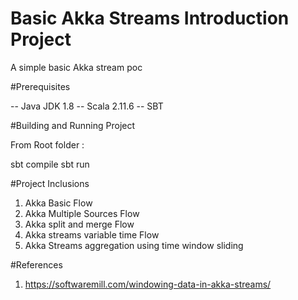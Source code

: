 # Basic Akka Streams Introduction Project

A simple basic Akka stream poc

#Prerequisites

-- Java JDK 1.8
-- Scala 2.11.6
-- SBT

#Building and Running Project

From Root folder : 

sbt compile
sbt run 

#Project Inclusions

1. Akka Basic Flow
2. Akka Multiple Sources Flow
3. Akka split and merge Flow
4. Akka streams variable time Flow
5. Akka Streams aggregation using time window sliding

#References

1. https://softwaremill.com/windowing-data-in-akka-streams/

